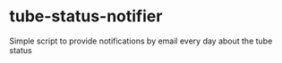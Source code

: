 tube-status-notifier
====================

Simple script to provide notifications by email every day about the tube status
